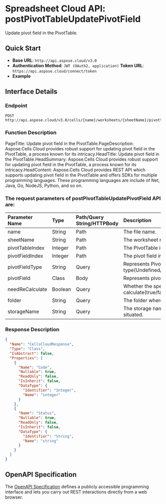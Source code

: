 # **Spreadsheet Cloud API: postPivotTableUpdatePivotField**

Update pivot field in the PivotTable. 


## **Quick Start**

- **Base URL**: `http://api.aspose.cloud/v3.0`
- **Authentication Method**: `JWT (OAuth2, application)`  **Token URL**: `https://api.aspose.cloud/connect/token`
- **Example** 

## **Interface Details**

### **Endpoint** 

```
POST http://api.aspose.cloud/v3.0/cells/{name}/worksheets/{sheetName}/pivottables/{pivotTableIndex}/PivotFields/{pivotFieldIndex}
```
### **Function Description**
PageTitle: Update pivot field in the PivotTable.PageDescription: Aspose.Cells Cloud provides robust support for updating pivot field in the PivotTable, a process known for its intricacy.HeadTitle: Update pivot field in the PivotTable.HeadSummary: Aspose.Cells Cloud provides robust support for updating pivot field in the PivotTable, a process known for its intricacy.HeadContent: Aspose.Cells Cloud provides REST API which supports updating pivot field in the PivotTable and offers SDKs for multiple programming languages. These programming languages are include of Net, Java, Go, NodeJS, Python, and so on.

### The request parameters of **postPivotTableUpdatePivotField** API are: 

| Parameter Name | Type | Path/Query String/HTTPBody | Description | 
| :- | :- | :- |:- | 
|name|String|Path|The file name.|
|sheetName|String|Path|The worksheet name.|
|pivotTableIndex|Integer|Path|The PivotTable index.|
|pivotFieldIndex|Integer|Path|The pivot field index.|
|pivotFieldType|String|Query|Represents PivotTable field type(Undefined/Row/Column/Page/Data).|
|pivotField|Class|Body|Represents pivot field.|
|needReCalculate|Boolean|Query|Whether the specific PivotTable calculate(true/false).|
|folder|String|Query|The folder where the file is situated.|
|storageName|String|Query|The storage name where the file is situated.|

### **Response Description**
```json
{
  "Name": "CellsCloudResponse",
  "Type": "Class",
  "IsAbstract": false,
  "Properties": [
    {
      "Name": "Code",
      "Nullable": true,
      "ReadOnly": false,
      "IsInherit": false,
      "DataType": {
        "Identifier": "Integer",
        "Name": "integer"
      }
    },
    {
      "Name": "Status",
      "Nullable": true,
      "ReadOnly": false,
      "IsInherit": false,
      "DataType": {
        "Identifier": "String",
        "Name": "string"
      }
    }
  ]
}
```


## OpenAPI Specification

The [OpenAPI Specification](https://reference.aspose.cloud/cells/#/PivotTablesController/PostPivotTableUpdatePivotField) defines a publicly accessible programming interface and lets you carry out REST interactions directly from a web browser.
